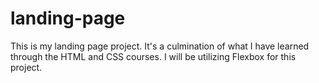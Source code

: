 # landing-page

This is my landing page project. It's a culmination of what I have learned through the HTML and CSS courses. I will be utilizing Flexbox for this project.
